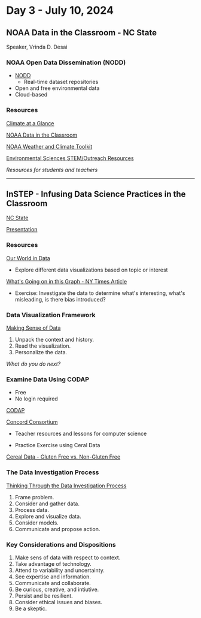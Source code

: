 # Day 3 - July 10, 2024

## NOAA Data in the Classroom - NC State
Speaker, Vrinda D. Desai

### NOAA Open Data Dissemination (NODD)
- [NODD](https://www.noaa.gov/nodd/datasets)
    - Real-time dataset repositories
- Open and free environmental data
- Cloud-based

### Resources

[Climate at a Glance](https://www.ncei.noaa.gov/access/monitoring/climate-at-a-glance/)

[NOAA Data in the Classroom](https://dataintheclassroom.noaa.gov)

[NOAA Weather and Climate Toolkit](https://www.ncdc.noaa.gov/wct/)

[Environmental Sciences STEM/Outreach Resources](https://docs.google.com/document/d/1IlWTGACQtVyd5KWCwC7jr8wYLlYUcDl-iyzL8ZYWarY/edit)

*Resources for students and teachers*

--------------------------------------------------------

## InSTEP - Infusing Data Science Practices in the Classroom

[NC State](fi.ncsu.edu)

[Presentation](https://drive.google.com/file/d/1fJR9_978HvwRAqFChtO88YAAmyeygC4V/view)

### Resources

[Our World in Data](https://ourworldindata.org/)

- Explore different data visualizations based on topic or interest

[What's Going on in this Graph - NY Times Article](https://www.nytimes.com/2024/05/02/learning/whats-going-on-in-this-graph-may-8-2024.html)

- Exercise: Investigate the data to determine what's interesting, what's misleading, is there bias introduced?

### Data Visualization Framework

[Making Sense of Data](https://cdn.instepwithdata.org/DiscoursePDFs/DiscoursePrompts_MakingSenseofDataVisualizations.pdf)

1. Unpack the context and history.
2. Read the visualization.
3. Personalize the data.

*What do you do next?*

### Examine Data Using CODAP

- Free
- No login required

[CODAP](https://codap.concord.org)

[Concord Consortium](https://concord.org/resources/)
- Teacher resources and lessons for computer science

- Practice Exercise using Ceral Data
  
[Cereal Data - Gluten Free vs. Non-Gluten Free](https://codap.concord.org/app/static/dg/en/cert/index.html#shared=https%3A%2F%2Fcfm-shared.concord.org%2FoZvJOu3KvMD8iaSbCsH2%2Ffile.json)

### The Data Investigation Process

[Thinking Through the Data Investigation Process](https://cdn.instepwithdata.org/ThinkingDataInvestigationProcess.pdf)

1. Frame problem.
2. Consider and gather data.
3. Process data.
4. Explore and visualize data.
5. Consider models.
6. Communicate and propose action.

### Key Considerations and Dispositions
1. Make sens of data with respect to context.
2. Take advantage of technology.
3. Attend to variability and uncertainty.
4. See expertise and information.
5. Communicate and collaborate.
6. Be curious, creative, and intiutive.
7. Persist and be resilient.
8. Consider ethical issues and biases.
9. Be a skeptic.
















